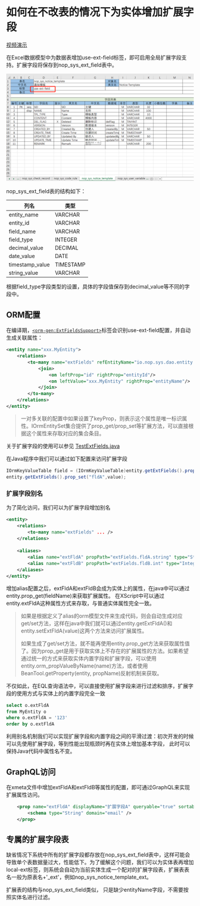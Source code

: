 # 如何在不改表的情况下为实体增加扩展字段

[视频演示](https://www.bilibili.com/video/BV1wL411D7g7)

在Excel数据模型中为数据表增加use-ext-field标签，即可启用全局扩展字段支持。扩展字段将保存到nop_sys_ext_field表中。

![](use-ext-field.png)

nop_sys_ext_field表的结构如下：

| 列名              | 类型        |
| --------------- | --------- |
| entity_name     | VARCHAR   |
| entity_id       | VARCHAR   |
| field_name      | VARCHAR   |
| field_type      | INTEGER   |
| decimal_value   | DECIMAL   |
| date_value      | DATE      |
| timestamp_value | TIMESTAMP |
| string_value    | VARCHAR   |

根据field_type字段类型的设置，具体的字段值保存到decimal_value等不同的字段中。

## ORM配置

在编译期，[`<orm-gen:ExtFieldsSupport>`](https://gitee.com/canonical-entropy/nop-entropy/blob/master/nop-orm/src/main/resources/_vfs/nop/orm/xlib/orm-gen.xlib)标签会识别use-ext-field配置，并自动生成关联属性：

```xml
<entity name="xxx.MyEntity">
    <relations>
        <to-many name="extFields" refEntityName="io.nop.sys.dao.entity.NopSysExtField" keyProp="fieldName">
            <join>
                <on leftProp="id" rightProp="entityId"/>
                <on leftValue="xxx.MyEntity" rightProp="entityName"/>
            </join>
        </to-many>
    </relations>
</entity>
```

> 一对多关联的配置中如果设置了keyProp，则表示这个属性是唯一标识属性。IOrmEntitySet集合提供了prop_get/prop_set等扩展方法，可以直接根据这个属性来存取对应的集合条目。

关于扩展字段的使用可以参见 [TestExtFields.java](https://gitee.com/canonical-entropy/nop-entropy/blob/master/nop-orm/src/test/java/io/nop/orm/dao/TestExtFields.java)

在Java程序中我们可以通过如下配置来访问扩展字段

```java
IOrmKeyValueTable field = (IOrmKeyValueTable)entity.getExtFields().prop_get("fldA");
entity.getExtFields().prop_set("fldA",value);
```

### 扩展字段别名

为了简化访问，我们可以为扩展字段增加别名

```xml
<entity>
    <relations> 
        <to-many name="extFields" ... />
    </relations>

    <aliases>
        <alias name="extFldA" propPath="extFields.fldA.string" type="String"/>
        <alias name="extFldB" propPath="extFields.fldB.int" type="Integer" />
    </aliases>
</entity>
```

增加alias配置之后，extFldA和extFldB会成为实体上的属性，在java中可以通过entity.prop_get(fieldName)来获取扩展属性。
在XScript中可以通过entity.extFldA这种属性方式来存取，与普通实体属性完全一致。

> 如果是根据定义了alias的orm模型文件来生成代码，则会自动生成对应get/set方法，这样在java中我们就可以通过entity.getExtFldA()和entity.setExtFldA(value)这两个方法来访问扩展属性。
> 
> 如果生成了get/set方法，就不能再使用entity.prop_get方法来获取属性值了。因为prop_get是用于获取实体上不存在的扩展属性的方法。如果希望通过统一的方式来获取实体内置字段和扩展字段，可以使用entity.orm_propValueByName(name)方法，或者使用BeanTool.getProperty(entity, propName)反射机制来获取。

不仅如此，在EQL查询语法中，可以直接使用扩展字段来进行过滤和排序，扩展字段的使用方式与实体上的内置字段完全一致

```sql
select o.extFldA 
from MyEntity o
where o.extFldA = '123'
order by o.extFldA
```

利用别名机制我们可以实现扩展字段和内置字段之间的平滑过渡：初次开发的时候可以先使用扩展字段，等到性能出现瓶颈时再在实体上增加基本字段，
此时可以保持Java代码中属性名不变。

## GraphQL访问

在xmeta文件中增加extFldA和extFldB等属性的配置，即可通过GraphQL来实现扩展属性访问。

```xml
    <prop name="extFldA" displayName="扩展字段A" queryable="true" sortable="true" insertable="true" updatable="true">
        <schema type="String" domain="email" />
    </prop>
```

## 专属的扩展字段表

缺省情况下系统中所有的扩展字段都存放在nop_sys_ext_field表中，这样可能会导致单个表数据量过大，性能低下。为了缓解这个问题，我们可以为实体表再增加
local-ext标签，则系统会自动为当前实体生成一个配对的扩展字段表，扩展表表名一般为原表名+'_ext'，例如nop_sys_notice_template_ext。

扩展表的结构与nop_sys_ext_field类似， 只是缺少entityName字段，不需要按照实体名进行过滤。